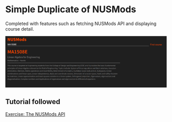 # Simple Duplicate of NUSMods

Completed with features such as fetching NUSMods API and displaying course detail.

![Preview](/script/pics/Preview.jpg)

## Tutorial followed

[Exercise: The NUSMods API](https://wiki.nushackers.org/orbital/readme/dom/nusmods-api#the-end-result)
